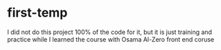 # first-temp
I did not do this project 100% of the code for it, but it is just training and practice while I learned the course with Osama Al-Zero front end coruse
